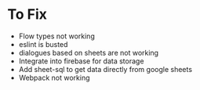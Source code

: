 # To Fix

* Flow types not working
* eslint is busted
* dialogues based on sheets are not working
* Integrate into firebase for data storage
* Add sheet-sql to get data directly from google sheets
* Webpack not working